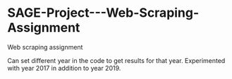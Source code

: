 # SAGE-Project---Web-Scraping-Assignment
Web scraping assignment

Can set different year in the code to get results for that year. Experimented with year 2017 in addition to year 2019.

